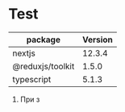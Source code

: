 # Test

| package          | Version |
|------------------|---------|
| nextjs           | 12.3.4  |
| @reduxjs/toolkit | 1.5.0   |
| typescript       | 5.1.3   |

1. При з
